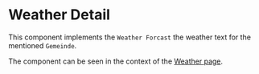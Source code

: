 # Weather Detail

This component implements the `Weather Forcast` the weather text for the mentioned `Gemeinde`.

The component can be seen in the context of the [Weather page](/styleguide/pages/weather/preview).
